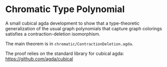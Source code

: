 Chromatic Type Polynomial
=========================

A small cubical agda development to show that a type-theoretic
generalization of the usual graph polynomials that capture graph
colorings satisfies a contraction-deletion isomorphism.

The main theorem is in `chromatic/ContractionDeletion.agda`.

The proof relies on the standard library for cubical agda: https://github.com/agda/cubical